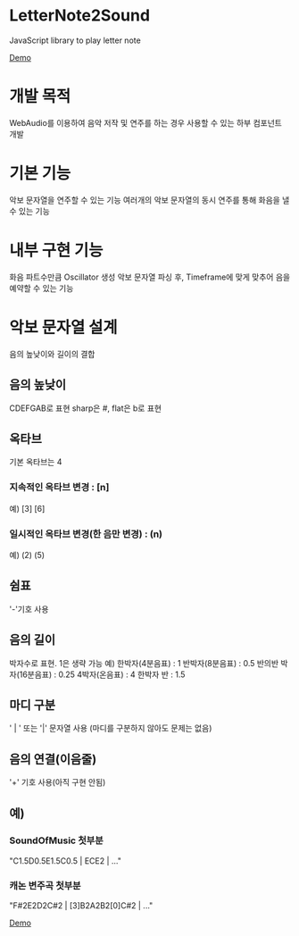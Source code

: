 # LetterNote2Sound
JavaScript library to play letter note

[Demo](https://truemaxdh.github.io/LetterNote2Sound/)


# 개발 목적
WebAudio를 이용하여 음악 저작 및 연주를 하는 경우 사용할 수 있는 하부 컴포넌트 개발

# 기본 기능
악보 문자열을 연주할 수 있는 기능
여러개의 악보 문자열의 동시 연주를 통해 화음을 낼 수 있는 기능

# 내부 구현 기능
화음 파트수만큼 Oscillator 생성
악보 문자열 파싱 후, Timeframe에 맞게 맞추어 음을 예약할 수 있는 기능

# 악보 문자열 설계
음의 높낮이와 길이의 결합
## 음의 높낮이
CDEFGAB로 표현
sharp은 #, flat은 b로 표현
## 옥타브
기본 옥타브는 4
### 지속적인 옥타브 변경 : [n]
예)
[3]
[6]
### 일시적인 옥타브 변경(한 음만 변경) : (n)
예)
(2)
(5)
## 쉼표
'-'기호 사용
## 음의 길이
박자수로 표현.
1은 생략 가능
예)
한박자(4분음표) : 1
반박자(8분음표) : 0.5
반의반 박자(16분음표) : 0.25
4박자(온음표) : 4
한박자 반 : 1.5
## 마디 구분
' | ' 또는 '|' 문자열 사용
(마디를 구분하지 않아도 문제는 없음)
## 음의 연결(이음줄)
'+' 기호 사용(아직 구현 안됨)
## 예)
### SoundOfMusic 첫부분
"C1.5D0.5E1.5C0.5 | ECE2 | ..."
### 캐논 변주곡 첫부분
"F#2E2D2C#2 | [3]B2A2B2[0]C#2 | ..."

[Demo](https://truemaxdh.github.io/LetterNote2Sound/)
